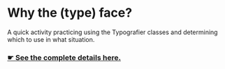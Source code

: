 # Why the (type) face?

A quick activity practicing using the Typografier classes and determining which to use in what situation.

### [☛ See the complete details here.](https://learntheweb.courses/courses/web-dev-2/why-the-type-face/)
